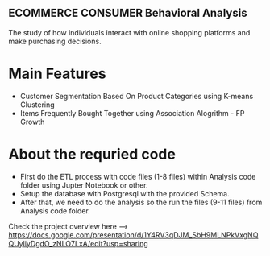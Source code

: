 ## ECOMMERCE CONSUMER Behavioral Analysis

The study of how individuals interact with online shopping platforms and make purchasing decisions.

# Main Features
- Customer Segmentation Based On Product Categories using K-means Clustering
- Items Frequently Bought Together using Association Alogrithm - FP Growth

# About the requried code
- First do the ETL process with code files (1-8 files) within Analysis code folder using Jupter Notebook or other.
- Setup the database with Postgresql with the provided Schema.
- After that, we need to do the analysis so the run the files  (9-11 files) from Analysis code folder.

Check the project overview here --> https://docs.google.com/presentation/d/1Y4RV3qDJM_SbH9MLNPkVxgNQQUyliyDgdO_zNLO7LxA/edit?usp=sharing


